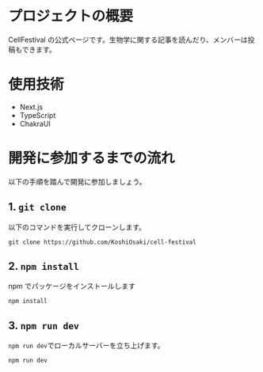# プロジェクトの概要

CellFestival の公式ページです。生物学に関する記事を読んだり、メンバーは投稿もできます。

# 使用技術　

- Next.js
- TypeScript
- ChakraUI

# 開発に参加するまでの流れ

以下の手順を踏んで開発に参加しましょう。

## 1. `git clone`

以下のコマンドを実行してクローンします。

```shell
git clone https://github.com/KoshiOsaki/cell-festival
```

## 2. `npm install`

npm でパッケージをインストールします

```
npm install
```

## 3. `npm run dev`

`npm run dev`でローカルサーバーを立ち上げます。

```
npm run dev
```
